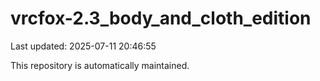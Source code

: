 # vrcfox-2.3_body_and_cloth_edition

Last updated: 2025-07-11 20:46:55

This repository is automatically maintained.
